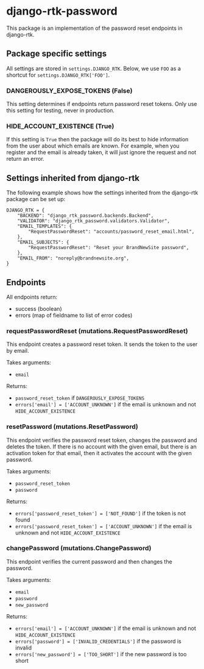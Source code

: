 # django-rtk-password

This package is an implementation of the password reset endpoints in django-rtk.

## Package specific settings

All settings are stored in `settings.DJANGO_RTK`. Below, we use
`FOO` as a shortcut for `settings.DJANGO_RTK['FOO']`.

### DANGEROUSLY_EXPOSE_TOKENS (False)

This setting determines if endpoints return password reset tokens. Only
use this setting for testing, never in production.

### HIDE_ACCOUNT_EXISTENCE (True)

If this setting is `True` then the package will do its best to hide information from the
user about which emails are known. For example, when you register and the email is already taken,
it will just ignore the request and not return an error.

## Settings inherited from django-rtk

The following example shows how the settings inherited from the
django-rtk package can be set up:

```
DJANGO_RTK = {
    "BACKEND": "django_rtk_password.backends.Backend",
    "VALIDATOR": "django_rtk_password.validators.Validator",
    "EMAIL_TEMPLATES": {
        "RequestPasswordReset": "accounts/password_reset_email.html",
    },
    "EMAIL_SUBJECTS": {
        "RequestPasswordReset": "Reset your BrandNewSite password",
    },
    "EMAIL_FROM": "noreply@brandnewsite.org",
}
```

## Endpoints

All endpoints return:

- success (boolean)
- errors (map of fieldname to list of error codes)

### requestPasswordReset (mutations.RequestPasswordReset)

This endpoint creates a password reset token. It sends the token to the user by email.

Takes arguments:

- `email`

Returns:

- `password_reset_token` if `DANGEROUSLY_EXPOSE_TOKENS`
- `errors['email'] = ['ACCOUNT_UNKNOWN']` if the email is unknown and not `HIDE_ACCOUNT_EXISTENCE`

### resetPassword (mutations.ResetPassword)

This endpoint verifies the password reset token, changes the password and deletes the token.
If there is no account with the given email, but there is an activation token for that email,
then it activates the account with the given password.

Takes arguments:

- `password_reset_token`
- `password`

Returns:

- `errors['password_reset_token'] = ['NOT_FOUND']` if the token is not found
- `errors['password_reset_token'] = ['ACCOUNT_UNKNOWN']` if the email is unknown
  and not `HIDE_ACCOUNT_EXISTENCE`

### changePassword (mutations.ChangePassword)

This endpoint verifies the current password and then changes the password.

Takes arguments:

- `email`
- `password`
- `new_password`

Returns:

- `errors['email'] = ['ACCOUNT_UNKNOWN']` if the email is unknown and not `HIDE_ACCOUNT_EXISTENCE`
- `errors['password'] = ['INVALID_CREDENTIALS']` if the password is invalid
- `errors['new_password'] = ['TOO_SHORT']` if the new password is too short

